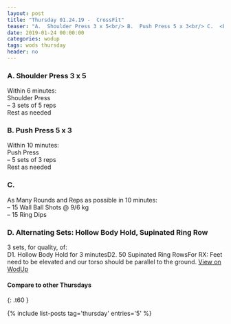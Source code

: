 ```yaml
---
layout: post
title: "Thursday 01.24.19 -  CrossFit"
teaser: "A.  Shoulder Press 3 x 5<br/> B.  Push Press 5 x 3<br/> C.  <br/> D. Alternating Sets: Hollow Body Hold, Supinated Ring Row"
date: 2019-01-24 00:00:00
categories: wodup
tags: wods thursday
header: no
---
```



<h3>A.  Shoulder Press 3 x 5</h3>
Within 6 minutes:<br/>
Shoulder Press<br/>– 3 sets of 5 reps <br/>Rest as needed<br/>
<h3>B.  Push Press 5 x 3</h3>
Within 10 minutes:<br/>
Push Press<br/>– 5 sets of 3 reps <br/>Rest as needed<br/>
<h3>C.  </h3>
As Many Rounds and Reps as possible in 10 minutes:<br/>– 15 Wall Ball Shots @ 9/6 kg<br/>– 15 Ring Dips<br/>
<h3>D. Alternating Sets: Hollow Body Hold, Supinated Ring Row</h3>
3 sets, for quality,  of:<br/>D1. Hollow Body Hold for 3 minutesD2. 50 Supinated Ring RowsFor RX:  Feet need to be elevated and our torso should be parallel to the ground.
<a href="https://www.wodup.com/gyms/asphodel/wods/12577" target="blank">View on WodUp</a>


#### Compare to other Thursdays
{: .t60 }

{% include list-posts tag='thursday' entries='5' %}